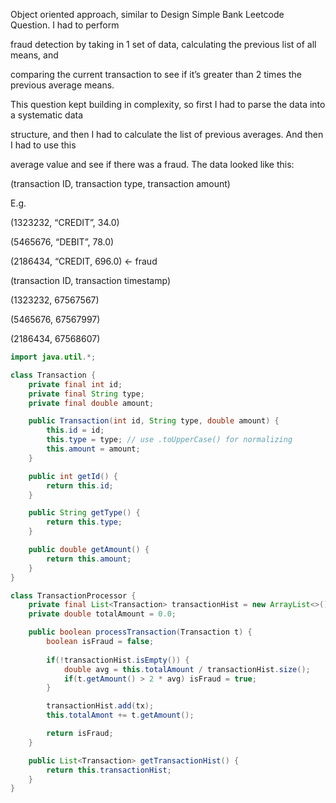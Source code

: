 Object oriented approach, similar to Design Simple Bank Leetcode Question. I had to perform

fraud detection by taking in 1 set of data, calculating the previous list of all means, and

comparing the current transaction to see if it’s greater than 2 times the previous average means.

This question kept building in complexity, so first I had to parse the data into a systematic data

structure, and then I had to calculate the list of previous averages. And then I had to use this

average value and see if there was a fraud. The data looked like this:

(transaction ID, transaction type, transaction amount)

E.g.

(1323232, “CREDIT”, 34.0)

(5465676, “DEBIT”, 78.0)

(2186434, “CREDIT, 696.0) ← fraud

(transaction ID, transaction timestamp)

(1323232, 67567567)

(5465676, 67567997)

(2186434, 67568607)


```java
import java.util.*;

class Transaction {
	private final int id;
	private final String type;
	private final double amount;

	public Transaction(int id, String type, double amount) {
		this.id = id;
		this.type = type; // use .toUpperCase() for normalizing
		this.amount = amount;
	}

	public int getId() {
		return this.id;
	}

	public String getType() {
		return this.type;
	}

	public double getAmount() {
		return this.amount;
	}
}

class TransactionProcessor {
	private final List<Transaction> transactionHist = new ArrayList<>();
	private double totalAmount = 0.0;

	public boolean processTransaction(Transaction t) {
		boolean isFraud = false;
		
		if(!transactionHist.isEmpty()) {
			double avg = this.totalAmount / transactionHist.size();
			if(t.getAmount() > 2 * avg) isFraud = true;
		}

		transactionHist.add(tx);
		this.totalAmont += t.getAmount();

		return isFraud;
	}

	public List<Transaction> getTransactionHist() {
		return this.transactionHist;
	}
}
```